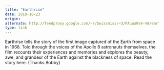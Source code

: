 ```yaml
---
title: "Earthrise"
date: 2018-10-23
origin: 
alternate: http://feedproxy.google.com/~r/Swissmiss/~3/PAuuaWs4-VA/earthrise.html
type: link
---
```


Earthrise tells the story of the first image captured of the Earth from space in 1968. Told through the voices of the Apollo 8 astronauts themselves, the film recounts their experiences and memories and explores the beauty, awe, and grandeur of the Earth against the blackness of space. Read the story here. (Thanks Bobby)